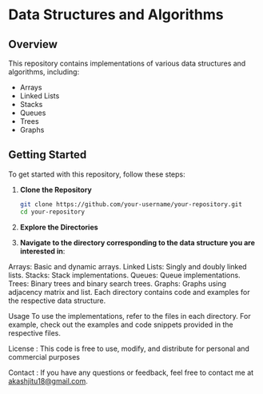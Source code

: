 # Data Structures and Algorithms

## Overview

This repository contains implementations of various data structures and algorithms, including:

- Arrays
- Linked Lists
- Stacks
- Queues
- Trees
- Graphs

## Getting Started

To get started with this repository, follow these steps:

1. **Clone the Repository**

   ```bash
   git clone https://github.com/your-username/your-repository.git
   cd your-repository

2. **Explore the Directories**

3. **Navigate to the directory corresponding to the data structure you are interested in**:

Arrays: Basic and dynamic arrays.
Linked Lists: Singly and doubly linked lists.
Stacks: Stack implementations.
Queues: Queue implementations.
Trees: Binary trees and binary search trees.
Graphs: Graphs using adjacency matrix and list.
Each directory contains code and examples for the respective data structure.

Usage
To use the implementations, refer to the files in each directory. For example, check out the examples and code snippets provided in the respective files.


License :
This code is free to use, modify, and distribute for personal and commercial purposes

Contact :
If you have any questions or feedback, feel free to contact me at akashjitu18@gmail.com.
